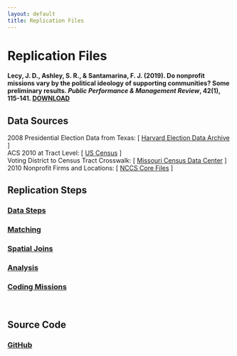 ```yaml
---
layout: default
title: Replication Files
---
```


# Replication Files

#### Lecy, J. D., Ashley, S. R., & Santamarina, F. J. (2019). Do nonprofit missions vary by the political ideology of supporting communities? Some preliminary results. *Public Performance & Management Review*, 42(1), 115-141. [DOWNLOAD](https://github.com/lecy/political-ideology-of-nonprofits/raw/master/assets/Lecy-Ashley-Santamarina-PPMR-2019.pdf)

## Data Sources

2008 Presidential Election Data from Texas: [ [Harvard Election Data Archive](https://projects.iq.harvard.edu/eda/home) ]   
ACS 2010 at Tract Level: [ [US Census](https://www.census.gov/programs-surveys/acs/guidance/comparing-acs-data/2010.html) ]  
Voting District to Census Tract Crosswalk: [ [Missouri Census Data Center](http://mcdc.missouri.edu/applications/geocorr2014.html) ]  
2010 Nonprofit Firms and Locations: [ [NCCS Core Files](https://nccs-data.urban.org/index.php) ]  

## Replication Steps

### [ Data Steps ](/DATA/01-data-steps.html)

### [Matching](matching.html)

### [Spatial Joins](spatial-joins.html)

### [Analysis](analysis.html)

### [Coding Missions](coding-mission.html)

<br>

## Source Code

### [GitHub](https://github.com/lecy/political-ideology-of-nonprofits/tree/master/DATA)




